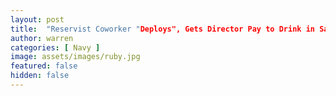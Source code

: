 ```yaml
---
layout: post
title:  "Reservist Coworker "Deploys", Gets Director Pay to Drink in San Diego
author: warren
categories: [ Navy ]
image: assets/images/ruby.jpg
featured: false
hidden: false
---
```

